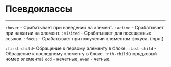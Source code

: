 # Псевдоклассы
---

`:hover` - Срабатывает при наведении на элемент.
`:active` - Срабатывает при нажатии на элемент.
`:visited` - Срабатывает для посещенных ссылок.
`:focus` - Срабатывает при получении элементом фокуса. (input)

`:first-child`- Обращение к первому элементу в блоке.
`:last-child` - Обращение к последнему элементу в блоке.
`:nth-child(`порядковый номер элемента`)` `odd` - нечетные, `even` - четные.

